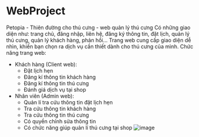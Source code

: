 # WebProject
Petopia - Thiên đường cho thú cưng - web quản lý thú cưng
Có những giao diện như: trang chủ, đăng nhập, liên hệ, đăng ký thông tin, đặt lịch, quản lý thú cưng, quản lý khách hàng, phản hồi...
Trang web cung cấp giao diện dễ nhìn, khiến bạn chọn ra dịch vụ cần thiết dành cho thú cưng của mình.
Chức năng trang web:
- Khách hàng (Client web):
  + Đặt lịch hẹn
  + Đăng kí thông tin khách hàng
  + Đăng kí thông tin thú cưng
  + Đánh giá dịch vụ tại shop
- Nhân viên (Admin web):
  + Quản lí tra cứu thông tin đặt lịch hẹn
  + Tra cứu thông tin khách hàng
  + Tra cứu thông tin thú cưng
  + Có quyền chỉnh sửa thông tin
  + Có chức năng giúp quản lí thú cưng tại shop 
![image](https://github.com/khanguyen69/WebProject/assets/145459744/1720fbc0-7dc7-4a80-b029-230c555f54f7)
